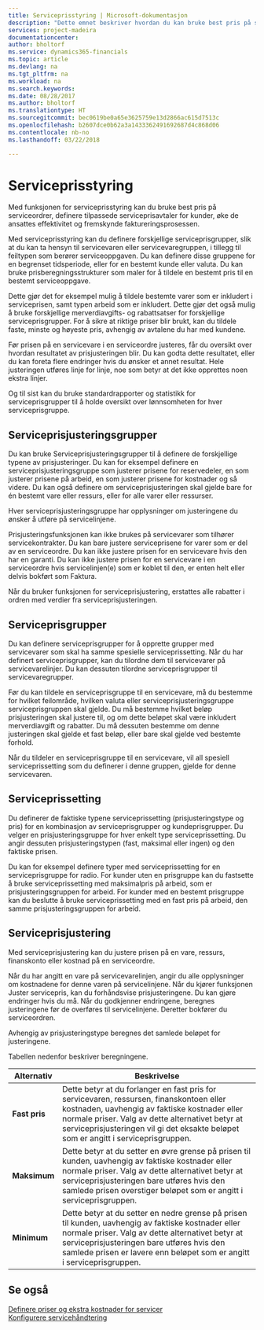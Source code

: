 ```yaml
---
title: Serviceprisstyring | Microsoft-dokumentasjon
description: "Dette emnet beskriver hvordan du kan bruke best pris på serviceordrer, definere tilpassede serviceprisavtaler for kunder, øke de ansattes effektivitet og fremskynde faktureringsprosessen."
services: project-madeira
documentationcenter: 
author: bholtorf
ms.service: dynamics365-financials
ms.topic: article
ms.devlang: na
ms.tgt_pltfrm: na
ms.workload: na
ms.search.keywords: 
ms.date: 08/28/2017
ms.author: bholtorf
ms.translationtype: HT
ms.sourcegitcommit: bec0619be0a65e3625759e13d2866ac615d7513c
ms.openlocfilehash: b2607dce0b62a3a1433362491692687d4c868d06
ms.contentlocale: nb-no
ms.lasthandoff: 03/22/2018

---
```

# <a name="service-price-management"></a>Serviceprisstyring
Med funksjonen for serviceprisstyring kan du bruke best pris på serviceordrer, definere tilpassede serviceprisavtaler for kunder, øke de ansattes effektivitet og fremskynde faktureringsprosessen.  
  
Med serviceprisstyring kan du definere forskjellige serviceprisgrupper, slik at du kan ta hensyn til servicevaren eller servicevaregruppen, i tillegg til feiltypen som berører serviceoppgaven. Du kan definere disse gruppene for en begrenset tidsperiode, eller for en bestemt kunde eller valuta. Du kan bruke prisberegningsstrukturer som maler for å tildele en bestemt pris til en bestemt serviceoppgave.  
  
Dette gjør det for eksempel mulig å tildele bestemte varer som er inkludert i serviceprisen, samt typen arbeid som er inkludert. Dette gjør det også mulig å bruke forskjellige merverdiavgifts- og rabattsatser for forskjellige serviceprisgrupper. For å sikre at riktige priser blir brukt, kan du tildele faste, minste og høyeste pris, avhengig av avtalene du har med kundene.  
  
Før prisen på en servicevare i en serviceordre justeres, får du oversikt over hvordan resultatet av prisjusteringen blir. Du kan godta dette resultatet, eller du kan foreta flere endringer hvis du ønsker et annet resultat. Hele justeringen utføres linje for linje, noe som betyr at det ikke opprettes noen ekstra linjer.  
  
Og til sist kan du bruke standardrapporter og statistikk for serviceprisgrupper til å holde oversikt over lønnsomheten for hver serviceprisgruppe.  
  
## <a name="service-price-adjustment-groups"></a>Serviceprisjusteringsgrupper  
Du kan bruke Serviceprisjusteringsgrupper til å definere de forskjellige typene av prisjusteringer. Du kan for eksempel definere en serviceprisjusteringsgruppe som justerer prisene for reservedeler, en som justerer prisene på arbeid, en som justerer prisene for kostnader og så videre. Du kan også definere om serviceprisjusteringen skal gjelde bare for én bestemt vare eller ressurs, eller for alle varer eller ressurser.  
  
Hver serviceprisjusteringsgruppe har opplysninger om justeringene du ønsker å utføre på servicelinjene.  
  
Prisjusteringsfunksjonen kan ikke brukes på servicevarer som tilhører servicekontrakter. Du kan bare justere serviceprisene for varer som er del av en serviceordre. Du kan ikke justere prisen for en servicevare hvis den har en garanti. Du kan ikke justere prisen for en servicevare i en serviceordre hvis servicelinjen(e) som er koblet til den, er enten helt eller delvis bokført som Faktura.  
  
Når du bruker funksjonen for serviceprisjustering, erstattes alle rabatter i ordren med verdier fra serviceprisjusteringen.  
  
## <a name="service-price-groups"></a>Serviceprisgrupper  
Du kan definere serviceprisgrupper for å opprette grupper med servicevarer som skal ha samme spesielle serviceprissetting. Når du har definert serviceprisgrupper, kan du tilordne dem til servicevarer på servicevarelinjer. Du kan dessuten tilordne serviceprisgrupper til servicevaregrupper.  
  
Før du kan tildele en serviceprisgruppe til en servicevare, må du bestemme for hvilket feilområde, hvilken valuta eller serviceprisjusteringsgruppe serviceprisgruppen skal gjelde. Du må bestemme hvilket beløp prisjusteringen skal justere til, og om dette beløpet skal være inkludert merverdiavgift og rabatter. Du må dessuten bestemme om denne justeringen skal gjelde et fast beløp, eller bare skal gjelde ved bestemte forhold.  
  
Når du tildeler en serviceprisgruppe til en servicevare, vil all spesiell serviceprissetting som du definerer i denne gruppen, gjelde for denne servicevaren.  
  
## <a name="service-pricing"></a>Serviceprissetting  
Du definerer de faktiske typene serviceprissetting (prisjusteringstype og pris) for en kombinasjon av serviceprisgrupper og kundeprisgrupper. Du velger en prisjusteringsgruppe for hver enkelt type serviceprissetting. Du angir dessuten prisjusteringstypen (fast, maksimal eller ingen) og den faktiske prisen.  
  
Du kan for eksempel definere typer med serviceprissetting for en serviceprisgruppe for radio. For kunder uten en prisgruppe kan du fastsette å bruke serviceprissetting med maksimalpris på arbeid, som er prisjusteringsgruppen for arbeid. For kunder med en bestemt prisgruppe kan du beslutte å bruke serviceprissetting med en fast pris på arbeid, den samme prisjusteringsgruppen for arbeid.  
  
## <a name="service-price-adjustment"></a>Serviceprisjustering  
Med serviceprisjustering kan du justere prisen på en vare, ressurs, finanskonto eller kostnad på en serviceordre.  
  
Når du har angitt en vare på servicevarelinjen, angir du alle opplysninger om kostnadene for denne varen på servicelinjene. Når du kjører funksjonen Juster servicepris, kan du forhåndsvise prisjusteringene. Du kan gjøre endringer hvis du må. Når du godkjenner endringene, beregnes justeringene før de overføres til servicelinjene. Deretter bokfører du serviceordren.  
  
Avhengig av prisjusteringstype beregnes det samlede beløpet for justeringene.  
  
Tabellen nedenfor beskriver beregningene.  
  
|Alternativ | Beskrivelse |  
|----------------------------------|---------------------------------------|  
|**Fast pris**|Dette betyr at du forlanger en fast pris for servicevaren, ressursen, finanskontoen eller kostnaden, uavhengig av faktiske kostnader eller normale priser. Valg av dette alternativet betyr at serviceprisjusteringen vil gi det eksakte beløpet som er angitt i serviceprisgruppen.|  
|**Maksimum**|Dette betyr at du setter en øvre grense på prisen til kunden, uavhengig av faktiske kostnader eller normale priser. Valg av dette alternativet betyr at serviceprisjusteringen bare utføres hvis den samlede prisen overstiger beløpet som er angitt i serviceprisgruppen.|  
|**Minimum**|Dette betyr at du setter en nedre grense på prisen til kunden, uavhengig av faktiske kostnader eller normale priser. Valg av dette alternativet betyr at serviceprisjusteringen bare utføres hvis den samlede prisen er lavere enn beløpet som er angitt i serviceprisgruppen.|  
  
## <a name="see-also"></a>Se også  
[Definere priser og ekstra kostnader for servicer](service-how-setup-service-costs-pricing.md)  
[Konfigurere servicehåndtering](service-setup-service.md)  

